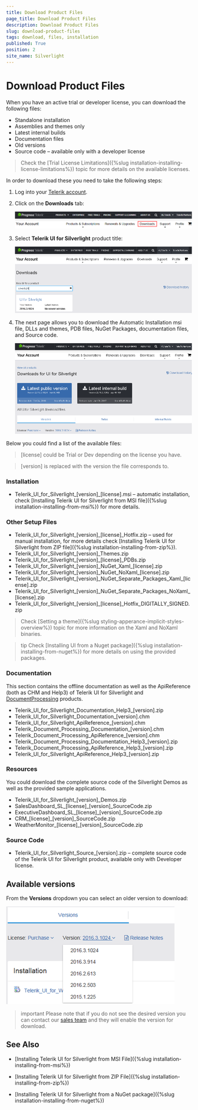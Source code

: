 ```yaml
---
title: Download Product Files
page_title: Download Product Files
description: Download Product Files
slug: download-product-files
tags: download, files, installation
published: True
position: 2
site_name: Silverlight
---
```


# Download Product Files

When you have an active trial or developer license, you can download the following files:

* Standalone installation
* Assemblies and themes only
* Latest internal builds
* Documentation files
* Old versions
* Source code – available only with a developer license

>Check the [Trial License Limitations]({%slug installation-installing-license-limitations%}) topic for more details on the available licenses.

In order to download these you need to take the following steps:

1. Log into your [Telerik account](https://www.telerik.com/account/).

2. Click on the __Downloads__ tab:

	![](images/Download_product_files_0.png)

3. Select __Telerik UI for Silverlight__ product title:
	
	![](images/Download_product_files_11.png)

4. The next page allows you to download the Automatic Installation msi file, DLLs and themes, PDB files, NuGet Packages, documentation files, and Source code. 

	![](images/Download_product_files_21.png)

Below you could find a list of the available files:

>[license] could be Trial or Dev depending on the license you have.

>[version] is replaced with the version the file corresponds to.

### Installation

* Telerik_UI_for_Silverlight_[version]_[license].msi – automatic installation, check [Installing Telerik UI for Silverlight from MSI file]({%slug installation-installing-from-msi%}) for more details.

### Other Setup Files

* Telerik_UI_for_Silverlight_[version]_[license]_Hotfix.zip – used for manual installation, for more details check [Installing Telerik UI for Silverlight from ZIP file]({%slug installation-installing-from-zip%}).
* Telerik_UI_for_Silverlight_[version]_Themes.zip
* Telerik_UI_for_Silverlight_[version]_[license]_PDBs.zip
* Telerik_UI_for_Silverlight_[version]\_NuGet_Xaml_[license].zip
* Telerik_UI_for_Silverlight_[version]\_NuGet_NoXaml_[license].zip 
* Telerik_UI_for_Silverlight_[version]\_NuGet_Separate_Packages_Xaml_[license].zip
* Telerik_UI_for_Silverlight_[version]\_NuGet_Separate_Packages_NoXaml_[license].zip 
* Telerik_UI_for_Silverlight_[version]_[license]_Hotfix_DIGITALLY_SIGNED.zip 

>Check [Setting a theme]({%slug styling-apperance-implicit-styles-overview%}) topic for more information on the Xaml and NoXaml binaries.

>tip Check [Installing UI from a Nuget package]({%slug installation-installing-from-nuget%}) for more details on using the provided packages.

### Documentation

This section contains the offline documentation as well as the ApiReference (both as CHM and Help3) of Telerik UI for Silverlight and [DocumentProcessing](https://docs.telerik.com/devtools/document-processing/introduction) products.

* Telerik_UI_for_Silverlight_Documentation_Help3_[version].zip
* Telerik_UI_for_Silverlight_Documentation_[version].chm
* Telerik_UI_for_Silverlight_ApiReference_[version].chm
* Telerik_Document_Processing_Documentation_[version].chm
* Telerik_Document_Processing_ApiReference_[version].chm
* Telerik_Document_Processing_Documentation_Help3_[version].zip
* Telerik_Document_Processing_ApiReference_Help3_[version].zip
* Telerik_UI_for_Silverlight_ApiReference_Help3_[version].zip

### Resources

You could download the complete source code of the Silverlight Demos as well as the provided sample applications.

* Telerik_UI_for_Silverlight_[version]_Demos.zip
* SalesDashboard_SL_[license]_[version]_SourceCode.zip
* ExecutiveDashboard_SL_[license]_[version]_SourceCode.zip
* CRM_[license]_[version]_SourceCode.zip
* WeatherMonitor_[license]_[version]_SourceCode.zip

### Source Code

* Telerik_UI_for_Silverlight_Source_[version].zip – complete source code of the Telerik UI for Silverlight product, available only with Developer license.

## Available versions

From the __Versions__ dropdown you can select an older version to download:

![](images/Download_product_files_3.png)

>important Please note that if you do not see the desired version you can contact our [sales team](mailto:sales@telerik.com) and they will enable the version for download.

## See Also

 * [Installing Telerik UI for Silverlight from MSI File]({%slug installation-installing-from-msi%})

 * [Installing Telerik UI for Silverlight from ZIP File]({%slug installation-installing-from-zip%})

 * [Installing Telerik UI for Silverlight from a NuGet package]({%slug installation-installing-from-nuget%})
